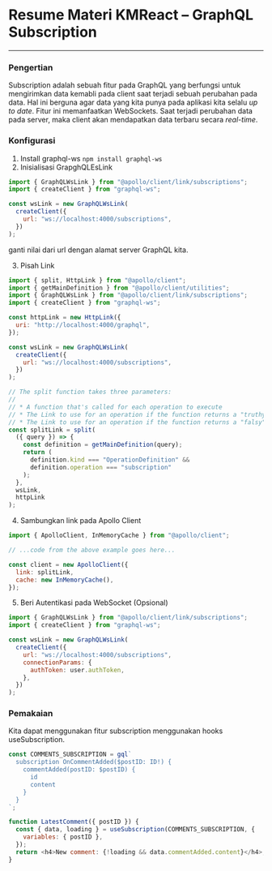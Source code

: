 # Resume Materi KMReact – GraphQL Subscription

---

### Pengertian

Subscription adalah sebuah fitur pada GraphQL yang berfungsi untuk mengirimkan data kemabli pada client saat terjadi sebuah perubahan pada data. Hal ini berguna agar data yang kita punya pada aplikasi kita selalu _up to date_. Fitur ini memanfaatkan WebSockets. Saat terjadi perubahan data pada server, maka client akan mendapatkan data terbaru secara _real-time_.

### Konfigurasi

1. Install graphql-ws
   `npm install graphql-ws`
2. Inisialisasi GrapghQLEsLink

```javascript
import { GraphQLWsLink } from "@apollo/client/link/subscriptions";
import { createClient } from "graphql-ws";

const wsLink = new GraphQLWsLink(
  createClient({
    url: "ws://localhost:4000/subscriptions",
  })
);
```

ganti nilai dari url dengan alamat server GraphQL kita.

3. Pisah Link

```javascript
import { split, HttpLink } from "@apollo/client";
import { getMainDefinition } from "@apollo/client/utilities";
import { GraphQLWsLink } from "@apollo/client/link/subscriptions";
import { createClient } from "graphql-ws";

const httpLink = new HttpLink({
  uri: "http://localhost:4000/graphql",
});

const wsLink = new GraphQLWsLink(
  createClient({
    url: "ws://localhost:4000/subscriptions",
  })
);

// The split function takes three parameters:
//
// * A function that's called for each operation to execute
// * The Link to use for an operation if the function returns a "truthy" value
// * The Link to use for an operation if the function returns a "falsy" value
const splitLink = split(
  ({ query }) => {
    const definition = getMainDefinition(query);
    return (
      definition.kind === "OperationDefinition" &&
      definition.operation === "subscription"
    );
  },
  wsLink,
  httpLink
);
```

4. Sambungkan link pada Apollo Client

```javascript
import { ApolloClient, InMemoryCache } from "@apollo/client";

// ...code from the above example goes here...

const client = new ApolloClient({
  link: splitLink,
  cache: new InMemoryCache(),
});
```

5. Beri Autentikasi pada WebSocket (Opsional)

```javascript
import { GraphQLWsLink } from "@apollo/client/link/subscriptions";
import { createClient } from "graphql-ws";

const wsLink = new GraphQLWsLink(
  createClient({
    url: "ws://localhost:4000/subscriptions",
    connectionParams: {
      authToken: user.authToken,
    },
  })
);
```

### Pemakaian

Kita dapat menggunakan fitur subscription menggunakan hooks useSubscription.

```javascript
const COMMENTS_SUBSCRIPTION = gql`
  subscription OnCommentAdded($postID: ID!) {
    commentAdded(postID: $postID) {
      id
      content
    }
  }
`;

function LatestComment({ postID }) {
  const { data, loading } = useSubscription(COMMENTS_SUBSCRIPTION, {
    variables: { postID },
  });
  return <h4>New comment: {!loading && data.commentAdded.content}</h4>;
}
```
